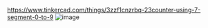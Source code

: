 https://www.tinkercad.com/things/3zzf1cnzrbq-23counter-using-7-segment-0-to-9
![image](https://github.com/user-attachments/assets/df8dd3eb-5119-4582-bbf4-4ad7cd6cd01a)
